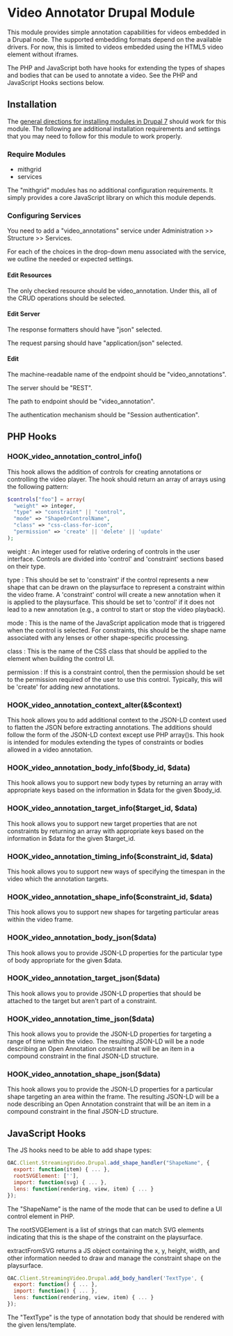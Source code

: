 # Video Annotator Drupal Module

This module provides simple annotation capabilities for videos embedded in a
Drupal node. The supported embedding formats depend on the available drivers.
For now, this is limited to videos embedded using the HTML5 video element
without iframes.

The PHP and JavaScript both have hooks for extending the types of shapes and
bodies that can be used to annotate a video. See the PHP and JavaScript Hooks sections below.

## Installation

The [general directions for installing modules in Drupal 7](https://drupal.org/documentation/install/modules-themes/modules-7)
should work for this module. The following are additional installation
requirements and settings that you may need to follow for this module to work
properly.

### Require Modules

* mithgrid
* services

The "mithgrid" modules has no additional configuration requirements. It
simply provides a core JavaScript library on which this module depends.

### Configuring Services

You need to add a "video_annotations" service under Administration >> Structure >> Services.

For each of the choices in the drop-down menu associated with the service, 
we outline the needed or expected settings.

#### Edit Resources

The only checked resource should be video_annotation. Under this, all of the
CRUD operations should be selected.

#### Edit Server

The response formatters should have "json" selected.

The request parsing should have "application/json" selected.

#### Edit

The machine-readable name of the endpoint should be "video_annotations".

The server should be "REST".

The path to endpoint should be "video_annotation".

The authentication mechanism should be "Session authentication".

## PHP Hooks

### HOOK_video_annotation_control_info()

This hook allows the addition of controls for creating annotations or
controlling the video player. The hook should return an array of arrays using
the following pattern:

```php
$controls["foo"] = array(
  "weight" => integer,
  "type" => "constraint" || "control",
  "mode" => "ShapeOrControlName",
  "class" => "css-class-for-icon",
  "permission" => 'create' || 'delete' || 'update'
);
```

weight 
:   An integer used for relative ordering of controls in the user
interface. Controls are divided into 'control' and 'constraint' sections 
based on their type.

type
:   This should be set to 'constraint' if the control represents a new shape 
that can be drawn on the playsurface to represent a constraint within the 
video frame. A 'constraint' control will create a new annotation when it is 
applied to the playsurface. This should be set to 'control' if it does not 
lead to a new annotation (e.g., a control to start or stop the video 
playback).

mode
:   This is the name of the JavaScript application mode that is triggered 
when the control is selected. For constraints, this should be the shape name 
associated with any lenses or other shape-specific processing.

class
:   This is the name of the CSS class that should be applied to the <a/> 
element when building the control UI.

permission
:   If this is a constraint control, then the permission should be set to 
the permission required of the user to use this control. Typically, this 
will be 'create' for adding new annotations.


### HOOK_video_annotation_context_alter(&$context)

This hook allows you to add additional context to the JSON-LD context used 
to flatten the JSON before extracting annotations. The additions should 
follow the form of the JSON-LD context except use PHP array()s. This hook is 
intended for modules extending the types of constraints or bodies allowed in 
a video annotation.


### HOOK_video_annotation_body_info($body_id, $data)

This hook allows you to support new body types by returning an array with 
appropriate keys based on the information in $data for the given $body_id.


### HOOK_video_annotation_target_info($target_id, $data)

This hook allows you to support new target properties that are not 
constraints by returning an array with appropriate keys based on the 
information in $data for the given $target_id.


### HOOK_video_annotation_timing_info($constraint_id, $data)

This hook allows you to support new ways of specifying the timespan in the 
video which the annotation targets.


### HOOK_video_annotation_shape_info($constraint_id, $data)

This hook allows you to support new shapes for targeting particular areas 
within the video frame.


### HOOK_video_annotation_body_json($data)

This hook allows you to provide JSON-LD properties for the particular type 
of body appropriate for the given $data.


### HOOK_video_annotation_target_json($data)

This hook allows you to provide JSON-LD properties that should be attached 
to the target but aren't part of a constraint.


### HOOK_video_annotation_time_json($data)

This hook allows you to provide the JSON-LD properties for targeting a range 
of time within the video. The resulting JSON-LD will be a node describing an 
Open Annotation constraint that will be an item in a compound constraint in 
the final JSON-LD structure.


### HOOK_video_annotation_shape_json($data)

This hook allows you to provide the JSON-LD properties for a particular 
shape targeting an area within the frame. The resulting JSON-LD will be a 
node describing an Open Annotation constraint that will be an item in a 
compound constraint in the final JSON-LD structure.



## JavaScript Hooks

The JS hooks need to be able to add shape types:

```JavaScript
OAC.Client.StreamingVideo.Drupal.add_shape_handler("ShapeName", {
  export: function(item) { ... },
  rootSVGElement: [''],
  import: function(svg) { ... },
  lens: function(rendering, view, item) { ... }
});
```

The "ShapeName" is the name of the mode that can be used to define a UI 
control element in PHP.

The rootSVGElement is a list of strings that can match SVG elements 
indicating that this is the shape of the constraint on the playsurface.

extractFromSVG returns a JS object containing the x, y, height, width, and 
other information needed to draw and manage the constraint shape on the 
playsurface.

```JavaScript
OAC.Client.StreamingVideo.Drupal.add_body_handler('TextType', {
  export: function() { ... },
  import: function() { ... },
  lens: function(rendering, view, item) { ... }
});
```

The "TextType" is the type of annotation body that should be rendered with 
the given lens/template.

